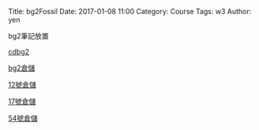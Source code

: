 Title: bg2Fossil
Date: 2017-01-08 11:00
Category: Course
Tags: w3
Author: yen

bg2筆記放置

<!-- PELICAN_END_SUMMARY -->


<p><a href="https://mde2a2.kmol.info/cdbg2/home"> cdbg2</a></p>
<p><a href="https://github.com/40423212/2017springcd_bg2">bg2倉儲</a></p>
<p><a href="https://github.com/40423212/2017springcd_hw">12號倉儲</a></p>
<p><a href="https://github.com/40423217/2017springcd_hw">17號倉儲</a></p>
<p><a href="https://github.com/40423254/2017springcd_hw">54號倉儲</a></p>

